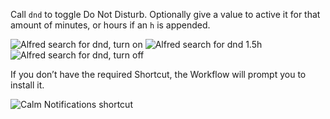 Call `dnd` to toggle Do Not Disturb. Optionally give a value to active it for that amount of minutes, or hours if an `h` is appended.

![Alfred search for dnd, turn on](images/about/dnd_on.png)
![Alfred search for dnd 1.5h](images/about/dnd_1.5h.png)
![Alfred search for dnd, turn off](images/about/dnd_off.png)

If you don’t have the required Shortcut, the Workflow will prompt you to install it.

![Calm Notifications shortcut](images/about/calm_notifications.png)
